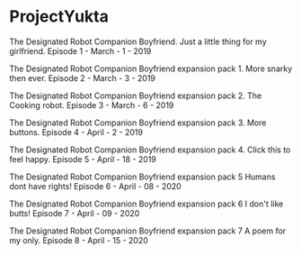 # ProjectYukta

The Designated Robot Companion Boyfriend. Just a little thing for my girlfriend. Episode 1 - March - 1 - 2019

The Designated Robot Companion Boyfriend expansion pack 1. More snarky then ever. Episode 2 - March - 3 - 2019

The Designated Robot Companion Boyfriend expansion pack 2. The Cooking robot. Episode 3 - March - 6 - 2019

The Designated Robot Companion Boyfriend expansion pack 3. More buttons. Episode 4 - April - 2 - 2019

The Designated Robot Companion Boyfriend expansion pack 4. Click this to feel happy. Episode 5 - April - 18 - 2019

The Designated Robot Companion Boyfriend expansion pack 5 Humans dont have rights! Episode 6 - April - 08 - 2020

The Designated Robot Companion Boyfriend expansion pack 6 I don't like butts! Episode 7 - April - 09 - 2020

The Designated Robot Companion Boyfriend expansion pack 7 A poem for my only. Episode 8 - April - 15 - 2020
